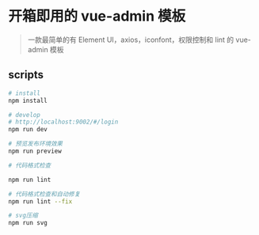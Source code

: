 # 开箱即用的 vue-admin 模板

> 一款最简单的有 Element UI，axios，iconfont，权限控制和 lint 的 vue-admin 模板

## scripts

```bash
# install
npm install

# develop
# http://localhost:9002/#/login
npm run dev

# 预览发布环境效果
npm run preview

# 代码格式检查

npm run lint

# 代码格式检查和自动修复
npm run lint --fix

# svg压缩
npm run svg
```
